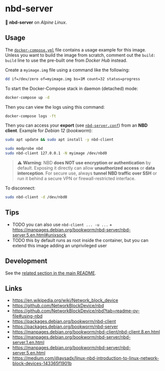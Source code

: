 # nbd-server

:whale: **nbd-server** on _Alpine Linux_.

## Usage

The [`docker-compose.yml`](docker-compose.yml) file contains a usage example for this image. Unless you want to build the image from scratch, comment out the `build: build` line to use the pre-built one from _Docker Hub_ instead.

Create a `myimage.img` file using a command like the following:

```bash
dd if=/dev/zero of=myimage.img bs=1M count=32 status=progress
```

To start the Docker-Compose stack in daemon (detached) mode:

```bash
docker-compose up -d
```

Then you can view the logs using this command:

```bash
docker-compose logs -ft
```

Then you can access your **export** (see [`nbd-server.conf`](nbd-server.conf)) from an **NBD client**. Example for _Debian 12_ (_bookworm_):

```bash
sudo apt update && sudo apt install -y nbd-client

sudo modprobe nbd
sudo nbd-client 127.0.0.1 -N myimage /dev/nbd0
```

> :warning: **Warning**: NBD **does NOT use encryption or authentication** by default. Exposing it directly can allow **unauthorized access** or **data interception**. For secure use, always **tunnel NBD traffic over SSH** or run it behind a secure VPN or firewall-restricted interface.

To disconnect:

```bash
sudo nbd-client -d /dev/nbd0
```

## Tips

- TODO you can also use `nbd-client ... -u ...` + https://manpages.debian.org/bookworm/nbd-server/nbd-server.5.en.html#unixsock
- TODO this by default runs as root inside the container, but you can extend this image adding an unprivileged user

## Development

See the [related section in the main README](/README.md#development).

## Links

- https://en.wikipedia.org/wiki/Network_block_device
- https://github.com/NetworkBlockDevice/nbd
- https://github.com/NetworkBlockDevice/nbd?tab=readme-ov-file#using-nbd
- https://packages.debian.org/bookworm/nbd-client
- https://packages.debian.org/bookworm/nbd-server
- https://manpages.debian.org/bookworm/nbd-client/nbd-client.8.en.html
- https://manpages.debian.org/bookworm/nbd-server/nbd-server.1.en.html
- https://manpages.debian.org/bookworm/nbd-server/nbd-server.5.en.html
- https://medium.com/@aysadx/linux-nbd-introduction-to-linux-network-block-devices-143365f1901b

